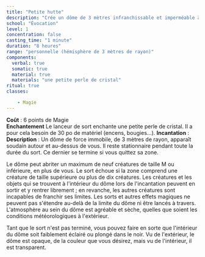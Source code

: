 ```yaml
---
title: "Petite hutte"
description: "Crée un dôme de 3 mètres infranchissable et imperméable à toute magie."
school: "Évocation"
level: 1
concentration: false
casting_time: "1 minute"
duration: "8 heures"
range: "personnelle (hémisphère de 3 mètres de rayon)"
components:
  verbal: true
  somatic: true
  material: true
  materials: "une petite perle de cristal"
ritual: true
classes:

    - Magie
---
```

**Coût** : 6 points de Magie   
**Enchantement** Le lanceur de sort enchante une petite perle de cristal. Il a pour cela besoin de 30 po de matériel (encens, bougies...).
**Incantation** : 
**Description** : Un dôme de force immobile, de 3 mètres de rayon, apparaît soudain autour et au-dessus de vous. Il reste stationnaire pendant toute la durée du sort. Ce dernier se termine si vous quittez sa zone.

Le dôme peut abriter un maximum de neuf créatures de taille M ou inférieure, en plus de vous. Le sort échoue si la zone comprend une créature de taille supérieure ou plus de dix créatures. Les créatures et les objets qui se trouvent à l'intérieur du dôme lors de l'incantation peuvent en sortir et y rentrer librement ; en revanche, les autres créatures sont incapables de franchir ses limites. Les sorts et autres effets magiques ne peuvent pas s'étendre au-delà de la limite du dôme ni être lancés à travers. L'atmosphère au sein du dôme est agréable et sèche, quelles que soient les conditions météorologiques à l'extérieur.

Tant que le sort n'est pas terminé, vous pouvez faire en sorte que l'intérieur du dôme soit faiblement éclairé ou plongé dans le noir. Vu de l'extérieur, le dôme est opaque, de la couleur que vous désirez, mais vu de l'intérieur, il est transparent.
